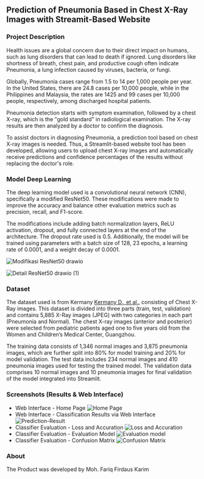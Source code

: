 ## Prediction of Pneumonia Based in Chest X-Ray Images with Streamit-Based Website

### Project Description 
Health issues are a global concern due to their direct impact on humans, such as lung disorders that can lead to death if ignored. Lung disorders like shortness of breath, chest pain, and productive cough often indicate Pneumonia, a lung infection caused by viruses, bacteria, or fungi.

Globally, Pneumonia cases range from 1.5 to 14 per 1,000 people per year. In the United States, there are 24.8 cases per 10,000 people, while in the Philippines and Malaysia, the rates are 1425 and 99 cases per 10,000 people, respectively, among discharged hospital patients.

Pneumonia detection starts with symptom examination, followed by a chest X-ray, which is the "gold standard" in radiological examination. The X-ray results are then analyzed by a doctor to confirm the diagnosis.

To assist doctors in diagnosing Pneumonia, a prediction tool based on chest X-ray images is needed. Thus, a Streamlit-based website tool has been developed, allowing users to upload chest X-ray images and automatically receive predictions and confidence percentages of the results without replacing the doctor's role.

### Model Deep Learning
The deep learning model used is a convolutional neural network (CNN), specifically a modified ResNet50. These modifications were made to improve the accuracy and balance other evaluation metrics such as precision, recall, and F1-score.

The modifications include adding batch normalization layers, ReLU activation, dropout, and fully connected layers at the end of the architecture. The dropout rate used is 0.5. Additionally, the model will be trained using parameters with a batch size of 128, 23 epochs, a learning rate of 0.0001, and a weight decay of 0.0001.

![Modifikasi ResNet50 drawio](https://github.com/user-attachments/assets/0810abcb-7a15-42ff-9e8f-e597c8cd11a8)

![Detail ResNet50 drawio (1)](https://github.com/user-attachments/assets/519172a1-28e7-4304-80fc-3380657f0ee9)

### Dataset
The dataset used is from Kermany [Kermany D., et al.](https://data.mendeley.com/datasets/rscbjbr9sj/3), consisting of Chest X-Ray images. This dataset is divided into three parts (train, test, validation) and contains 5,885 X-Ray images (JPEG) with two categories in each part (Pneumonia and Normal). The chest X-ray images (anterior and posterior) were selected from pediatric patients aged one to five years old from the Women and Children’s Medical Center, Guangzhou.

The training data consists of 1,346 normal images and 3,875 pneumonia images, which are further split into 80% for model training and 20% for model validation. The test data includes 234 normal images and 410 pneumonia images used for testing the trained model. The validation data comprises 10 normal images and 10 pneumonia images for final validation of the model integrated into Streamlit.

### Screenshots (Results & Web Interface)
- Web Interface - Home Page
![Home Page](https://github.com/user-attachments/assets/a68b2838-de31-4220-8eb9-530232ec4fe9)
- Web Interface - Classification Results via Web Interface
![Prediction-Result](https://github.com/user-attachments/assets/3be5b8db-a9a5-4c57-8a27-2f7204e19533)
- Classifier Evaluation - Loss and Accuration
![Loss and Accuration](https://github.com/user-attachments/assets/061da0c4-899e-42bd-a4e4-a8a1157cf748)
- Classifier Evaluation - Evaluation Model
![Evaluation model](https://github.com/user-attachments/assets/ecb1ba1c-a105-4075-af8c-84ea6a62293b)
- Classifier Evaluation - Confusion Matrix
![Confusion Matrix](https://github.com/user-attachments/assets/caf6f4f7-44f1-4991-b105-59c96f0b2049)

### About
The Product was developed by Moh. Fariq Firdaus Karim
